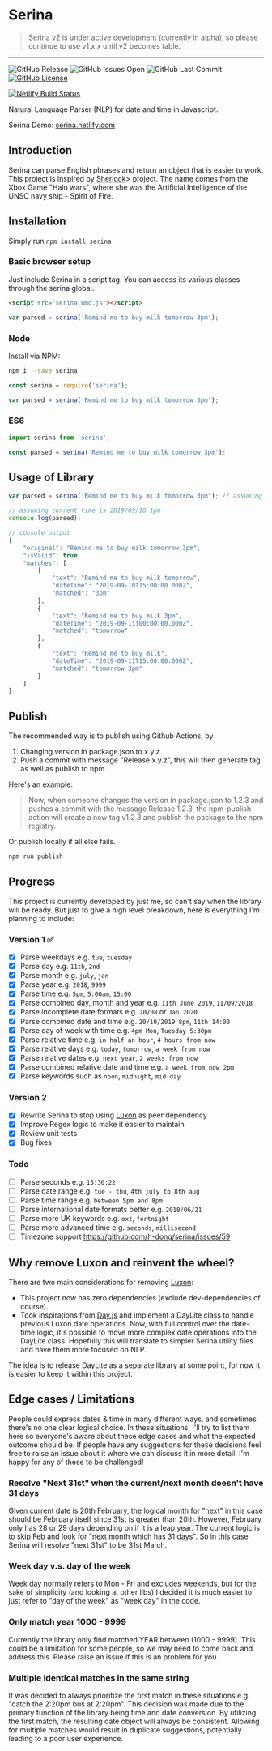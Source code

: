 # Serina

> Serina v2 is under active development (currently in alpha), so please continue to use v1.x.x until v2 becomes table.

---

![GitHub Release](https://img.shields.io/github/release/h-dong/serina.svg)
![GitHub Issues Open](https://img.shields.io/github/issues-raw/h-dong/serina.svg)
![GitHub Last Commit](https://img.shields.io/github/last-commit/h-dong/serina.svg)
[![GitHub License](https://img.shields.io/github/license/h-dong/serina.svg)](./LICENSE)

[![Netlify Build Status](https://api.netlify.com/api/v1/badges/debe4f89-718a-43de-b3b7-0b791ae709fe/deploy-status)](https://app.netlify.com/sites/serina/deploys)

Natural Language Parser (NLP) for date and time in Javascript.

Serina Demo: [serina.netlify.com](https://serina.netlify.com)

## Introduction

Serina can parse English phrases and return an object that is easier to work. This project is inspired by [Sherlock](!<https://github.com/neilgupta/Sherlock)> project. The name comes from the Xbox Game "Halo wars", where she was the Artificial Intelligence of the UNSC navy ship - Spirit of Fire.

## Installation

Simply run `npm install serina`

### Basic browser setup

Just include Serina in a script tag. You can access its various classes through the serina global.

```html
<script src="serina.umd.js"></script>
```

```js
var parsed = serina('Remind me to buy milk tomorrow 3pm');
```

### Node

Install via NPM:

```bash
npm i --save serina
```

```js
const serina = require('serina');

var parsed = serina('Remind me to buy milk tomorrow 3pm');
```

### ES6

```js
import serina from 'serina';

const parsed = serina('Remind me to buy milk tomorrow 3pm');
```

## Usage of Library

```js
var parsed = serina('Remind me to buy milk tomorrow 3pm'); // assuming it is currently 29th Oct 2017

// assuming current time is 2019/09/10 1pm
console.log(parsed);
```

```js
// console output
{
    "original": "Remind me to buy milk tomorrow 3pm",
    "isValid": true,
    "matches": [
        {
            "text": "Remind me to buy milk tomorrow",
            "dateTime": "2019-09-10T15:00:00.000Z",
            "matched": "3pm"
        },
        {
            "text": "Remind me to buy milk 3pm",
            "dateTime": "2019-09-11T00:00:00.000Z",
            "matched": "tomorrow"
        },
        {
            "text": "Remind me to buy milk",
            "dateTime": "2019-09-11T15:00:00.000Z",
            "matched": "tomorrow 3pm"
        }
    ]
}
```

## Publish

The recommended way is to publish using Github Actions, by

1. Changing version in package.json to x.y.z
2. Push a commit with message "Release x.y.z", this will then generate tag as well as publish to npm.

Here's an example:

> Now, when someone changes the version in package.json to 1.2.3 and pushes a commit with the message Release 1.2.3, the npm-publish action will create a new tag v1.2.3 and publish the package to the npm registry.

Or publish locally if all else fails.

```bash
npm run publish
```

## Progress

This project is currently developed by just me, so can't say when the library will be ready. But just to give a high level breakdown, here is everything I'm planning to include:

### Version 1 ✅

- [x] Parse weekdays e.g. `tue`, `tuesday`
- [x] Parse day e.g. `11th`, `2nd`
- [x] Parse month e.g. `july`, `jan`
- [x] Parse year e.g. `2018`, `9999`
- [x] Parse time e.g. `5pm`, `5:00am`, `15:00`
- [x] Parse combined day, month and year e.g. `11th June 2019`, `11/09/2018`
- [x] Parse incomplete date formats e.g. `20/08` or `Jan 2020`
- [x] Parse combined date and time e.g. `20/10/2019 8pm`, `11th 14:00`
- [x] Parse day of week with time e.g. `4pm Mon`, `Tuesday 5:30pm`
- [x] Parse relative time e.g. `in half an hour`, `4 hours from now`
- [x] Parse relative days e.g. `today`, `tomorrow`, `a week from now`
- [x] Parse relative dates e.g. `next year`, `2 weeks from now`
- [x] Parse combined relative date and time e.g. `a week from now 2pm`
- [x] Parse keywords such as `noon`, `midnight`, `mid day`

### Version 2

- [x] Rewrite Serina to stop using [Luxon](https://moment.github.io/luxon) as peer dependency
- [x] Improve Regex logic to make it easier to maintain
- [x] Review unit tests
- [x] Bug fixes

### Todo

- [ ] Parse seconds e.g. `15:30:22`
- [ ] Parse date range e.g. `tue - thu`, `4th july to 8th aug`
- [ ] Parse time range e.g. `between 5pm and 8pm`
- [ ] Parse international date formats better e.g. `2018/06/21`
- [ ] Parse more UK keywords e.g. `oxt`, `fortnight`
- [ ] Parse more advanced time e.g. `seconds`, `millisecond`
- [ ] Timezone support <https://github.com/h-dong/serina/issues/59>

## Why remove Luxon and reinvent the wheel?

There are two main considerations for removing [Luxon](https://moment.github.io/luxon):

- This project now has zero dependencies (exclude dev-dependencies of course).
- Took inspirations from [Day.js](https://day.js.org/) and implement a DayLite class to handle previous Luxon date operations. Now, with full control over the date-time logic, it's possible to move more complex date operations into the DayLite class. Hopefully this will translate to simpler Serina utility files and have them more focused on NLP.

The idea is to release DayLite as a separate library at some point, for now it is easier to keep it within this project.

## Edge cases / Limitations

People could express dates & time in many different ways, and sometimes there's no one clear logical choice. In these situations, I'll try to list them here so everyone's aware about these edge cases and what the expected outcome should be. If people have any suggestions for these decisions feel free to raise an issue about it where we can discuss it in more detail. I'm happy for any of these to be challenged!

### Resolve "Next 31st" when the current/next month doesn't have 31 days

Given current date is 20th February, the logical month for "next" in this case should be February itself since 31st is greater than 20th. However, February only has 28 or 29 days depending on if it is a leap year. The current logic is to skip Feb and look for "next month which has 31 days". So in this case Serina will resolve "next 31st" to be 31st March.

### Week day v.s. day of the week

Week day normally refers to Mon - Fri and excludes weekends, but for the sake of simplicity (and looking at other libs) I decided it is much easier to just refer to "day of the week" as "week day" in the code.

### Only match year 1000 - 9999

Currently the library only find matched YEAR between (1000 - 9999). This could be a limitation for some people, so we may need to come back and address this. Please raise an issue if this is an problem for you.

### Multiple identical matches in the same string

It was decided to always prioritize the first match in these situations e.g. "catch the 2:20pm bus at 2:20pm". This decision was made due to the primary function of the library being time and date conversion. By utilizing the first match, the resulting date object will always be consistent. Allowing for multiple matches would result in duplicate suggestions, potentially leading to a poor user experience.
